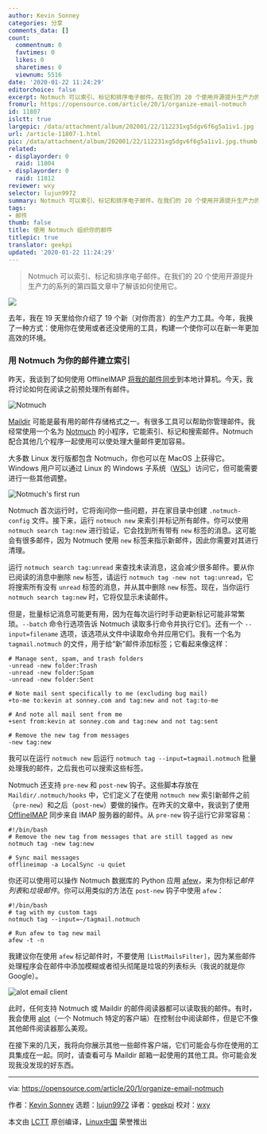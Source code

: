 ```yaml
---
author: Kevin Sonney
categories: 分享
comments_data: []
count:
  commentnum: 0
  favtimes: 0
  likes: 0
  sharetimes: 0
  viewnum: 5516
date: '2020-01-22 11:24:29'
editorchoice: false
excerpt: Notmuch 可以索引、标记和排序电子邮件。在我们的 20 个使用开源提升生产力的系列的第四篇文章中了解该如何使用它。
fromurl: https://opensource.com/article/20/1/organize-email-notmuch
id: 11807
islctt: true
largepic: /data/attachment/album/202001/22/112231xg5dgv6f6g5a1iv1.jpg
url: /article-11807-1.html
pic: /data/attachment/album/202001/22/112231xg5dgv6f6g5a1iv1.jpg.thumb.jpg
related:
- displayorder: 0
  raid: 11804
- displayorder: 0
  raid: 11812
reviewer: wxy
selector: lujun9972
summary: Notmuch 可以索引、标记和排序电子邮件。在我们的 20 个使用开源提升生产力的系列的第四篇文章中了解该如何使用它。
tags:
- 邮件
thumb: false
title: 使用 Notmuch 组织你的邮件
titlepic: true
translator: geekpi
updated: '2020-01-22 11:24:29'
---
```



> 
> Notmuch 可以索引、标记和排序电子邮件。在我们的 20 个使用开源提升生产力的系列的第四篇文章中了解该如何使用它。
> 
> 
> 


![](/data/attachment/album/202001/22/112231xg5dgv6f6g5a1iv1.jpg)


去年，我在 19 天里给你介绍了 19 个新（对你而言）的生产力工具。今年，我换了一种方式：使用你在使用或者还没使用的工具，构建一个使你可以在新一年更加高效的环境。


### 用 Notmuch 为你的邮件建立索引


昨天，我谈到了如何使用 OfflineIMAP [将我的邮件同步](/article-11804-1.html)到本地计算机。今天，我将讨论如何在阅读之前预处理所有邮件。


![Notmuch](/data/attachment/album/202001/22/112432wivuyqg9hvuzz0an.png "Notmuch")


[Maildir](https://en.wikipedia.org/wiki/Maildir) 可能是最有用的邮件存储格式之一。有很多工具可以帮助你管理邮件。我经常使用一个名为 [Notmuch](https://notmuchmail.org/) 的小程序，它能索引、标记和搜索邮件。Notmuch 配合其他几个程序一起使用可以使处理大量邮件更加容易。


大多数 Linux 发行版都包含 Notmuch，你也可以在 MacOS 上获得它。Windows 用户可以通过 Linux 的 Windows 子系统（[WSL](https://docs.microsoft.com/en-us/windows/wsl/install-win10)）访问它，但可能需要进行一些其他调整。


![Notmuch's first run](/data/attachment/album/202001/22/112444yzhftczc3l7tdd3l.png "Notmuch's first run")


Notmuch 首次运行时，它将询问你一些问题，并在家目录中创建 `.notmuch-config` 文件。接下来，运行 `notmuch new` 来索引并标记所有邮件。你可以使用 `notmuch search tag:new` 进行验证，它会找到所有带有 `new` 标签的消息。这可能会有很多邮件，因为 Notmuch 使用 `new` 标签来指示新邮件，因此你需要对其进行清理。


运行 `notmuch search tag:unread` 来查找未读消息，这会减少很多邮件。要从你已阅读的消息中删除 `new` 标签，请运行 `notmuch tag -new not tag:unread`，它将搜索所有没有 `unread` 标签的消息，并从其中删除 `new` 标签。现在，当你运行 `notmuch search tag:new` 时，它将仅显示未读邮件。


但是，批量标记消息可能更有用，因为在每次运行时手动更新标记可能非常繁琐。`--batch` 命令行选项告诉 Notmuch 读取多行命令并执行它们。还有一个 `--input=filename` 选项，该选项从文件中读取命令并应用它们。我有一个名为 `tagmail.notmuch` 的文件，用于给“新”邮件添加标签；它看起来像这样：



```
# Manage sent, spam, and trash folders
-unread -new folder:Trash
-unread -new folder:Spam
-unread -new folder:Sent

# Note mail sent specifically to me (excluding bug mail)
+to-me to:kevin at sonney.com and tag:new and not tag:to-me

# And note all mail sent from me
+sent from:kevin at sonney.com and tag:new and not tag:sent

# Remove the new tag from messages
-new tag:new
```

我可以在运行 `notmuch new` 后运行 `notmuch tag --input=tagmail.notmuch` 批量处理我的邮件，之后我也可以搜索这些标签。


Notmuch 还支持 `pre-new` 和 `post-new` 钩子。这些脚本存放在 `Maildir/.notmuch/hooks` 中，它们定义了在使用 `notmuch new` 索引新邮件之前（`pre-new`）和之后（`post-new`）要做的操作。在昨天的文章中，我谈到了使用 [OfflineIMAP](http://www.offlineimap.org/) 同步来自 IMAP 服务器的邮件。从 `pre-new` 钩子运行它非常容易：



```
#!/bin/bash
# Remove the new tag from messages that are still tagged as new
notmuch tag -new tag:new

# Sync mail messages
offlineimap -a LocalSync -u quiet
```

你还可以使用可以操作 Notmuch 数据库的 Python 应用 [afew](https://afew.readthedocs.io/en/latest/index.html)，来为你标记*邮件列表*和*垃圾邮件*。你可以用类似的方法在 `post-new` 钩子中使用 `afew`：



```
#!/bin/bash
# tag with my custom tags
notmuch tag --input=~/tagmail.notmuch

# Run afew to tag new mail
afew -t -n
```

我建议你在使用 `afew` 标记邮件时，不要使用 `[ListMailsFilter]`，因为某些邮件处理程序会在邮件中添加模糊或者彻头彻尾是垃圾的列表标头（我说的就是你 Google）。


![alot email client](/data/attachment/album/202001/22/112449xh25xd0mfmbmmft0.png "alot email client")


此时，任何支持 Notmuch 或 Maildir 的邮件阅读器都可以读取我的邮件。有时，我会使用 [alot](https://github.com/pazz/alot)（一个 Notmuch 特定的客户端）在控制台中阅读邮件，但是它不像其他邮件阅读器那么美观。


在接下来的几天，我将向你展示其他一些邮件客户端，它们可能会与你在使用的工具集成在一起。同时，请查看可与 Maildir 邮箱一起使用的其他工具。你可能会发现我没发现的好东西。




---


via: <https://opensource.com/article/20/1/organize-email-notmuch>


作者：[Kevin Sonney](https://opensource.com/users/ksonney) 选题：[lujun9972](https://github.com/lujun9972) 译者：[geekpi](https://github.com/geekpi) 校对：[wxy](https://github.com/wxy)


本文由 [LCTT](https://github.com/LCTT/TranslateProject) 原创编译，[Linux中国](https://linux.cn/) 荣誉推出